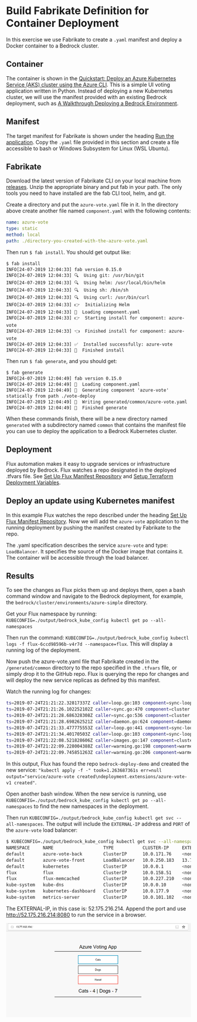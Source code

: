 # Build Fabrikate Definition for Container Deployment
In this exercise we use Fabrikate to create a `.yaml` manifest and deploy a Docker container to a Bedrock cluster.

## Container
The container is shown in the [Quickstart: Deploy an Azure Kubernetes Service (AKS) cluster using the Azure CLI](https://docs.microsoft.com/en-us/azure/aks/kubernetes-walkthrough).  This is a simple UI voting application written in Python.  Instead of deploying a new Kubernetes cluster, we will use the manifest provided with an existing Bedrock deployment, such as [
A Walkthrough Deploying a Bedrock Environment](https://github.com/MikeDodaro/bedrock-deploy-demo). 

## Manifest
The target manifest for Fabrikate is shown under the heading [Run the application](https://docs.microsoft.com/en-us/azure/aks/kubernetes-walkthrough#run-the-application).   Copy the `.yaml` file provided in this section and create a file accessible to bash or Windows Subsystem for Linux (WSL Ubuntu).  

## Fabrikate
Download the latest version of Fabrikate CLI on your local machine from [releases](https://github.com/microsoft/fabrikate/releases). Unzip the appropriate binary and put fab in your path. The only tools you need to have installed are the fab CLI tool, helm, and git.

Create a directory and put the `azure-vote.yaml` file in it.  In the directory above create another file named `component.yaml` with the following contents:
```yaml
name: azure-vote
type: static
method: local
path: ./directory-you-created-with-the-azure-vote.yaml
```

Then run `$ fab install`.  You should get output like:
```
$ fab install
INFO[24-07-2019 12:04:33] fab version 0.15.0
INFO[24-07-2019 12:04:33] 🔍  Using git: /usr/bin/git
INFO[24-07-2019 12:04:33] 🔍  Using helm: /usr/local/bin/helm
INFO[24-07-2019 12:04:33] 🔍  Using sh: /bin/sh
INFO[24-07-2019 12:04:33] 🔍  Using curl: /usr/bin/curl
INFO[24-07-2019 12:04:33] 👉  Initializing Helm
INFO[24-07-2019 12:04:33] 💾  Loading component.yaml
INFO[24-07-2019 12:04:33] 👉  Starting install for component: azure-vote
INFO[24-07-2019 12:04:33] 👈  Finished install for component: azure-vote
INFO[24-07-2019 12:04:33] ✅  Installed successfully: azure-vote
INFO[24-07-2019 12:04:33] 🙌  Finished install
```

Then run `$ fab generate`, and you should get:
```
$ fab generate
INFO[24-07-2019 12:04:49] fab version 0.15.0
INFO[24-07-2019 12:04:49] 💾  Loading component.yaml
INFO[24-07-2019 12:04:49] 🚚  Generating component 'azure-vote' statically from path ./vote-deploy
INFO[24-07-2019 12:04:49] 💾  Writing generated/common/azure-vote.yaml
INFO[24-07-2019 12:04:49] 🙌  Finished generate
```
When these commands finish, there will be a new directory named `generated` with a subdirectory named `common` that contains the manifest file you can use to deploy the application to a Bedrock Kubernetes cluster.

## Deployment
Flux automation makes it easy to upgrade services or infrastructure deployed by Bedrock.  Flux watches a repo designated in the deployed .tfvars file.  See [Set Up Flux Manifest Repository](https://github.com/MikeDodaro/bedrock-deploy-demo#set-up-flux-manifest-repository) and [Setup Terraform Deployment Variables](https://github.com/MikeDodaro/bedrock-deploy-demo#setup-terraform-deployment-variables).

## Deploy an update using Kubernetes manifest
In this example Flux watches the repo described under the heading [Set Up Flux Manifest Repository](https://github.com/MikeDodaro/bedrock-deploy-demo#set-up-flux-manifest-repository).  Now we will add the `azure-vote` application to the running deployment by pushing the manifest created by Fabrikate to the repo.  

The .yaml specification describes the service `azure-vote` and type: `LoadBalancer`.  It specifies the source of the Docker image that contains it.  The container will be accessible through the load balancer.

## Results
To see the changes as Flux picks them up and deploys them, open a bash command window and navigate to the Bedrock deployment, for example, the `bedrock/cluster/environments/azure-simple` directory.

Get your Flux namespace by running: `KUBECONFIG=./output/bedrock_kube_config kubectl get po --all-namespaces`

Then run the command: `KUBECONFIG=./output/bedrock_kube_config kubectl logs -f flux-6ccd98596b-v4r7d --namespace=flux`.  This will display a running log of the deployment.

Now push the azure-vote.yaml file that Fabrikate created in the `/generated/common` directory to the repo specified in the `.tfvars` file, or simply drop it to the GitHub repo.  Flux is querying the repo for changes and will deploy the new service replicas as defined by this manifest.  

Watch the running log for changes:

```bash
ts=2019-07-24T21:21:22.32817337Z caller=loop.go:103 component=sync-loop event=refreshed url=git@github.com:MikeDodaro/bedrock-deploy-demo.git branch=master HEAD=29acba065c2578381437ff41e671132686037372
ts=2019-07-24T21:21:26.102252102Z caller=sync.go:470 component=cluster method=Sync cmd=apply args= count=4
ts=2019-07-24T21:21:28.686328308Z caller=sync.go:536 component=cluster method=Sync cmd="kubectl apply -f -" took=2.584012506s err=null output="service/azure-vote-back created\nservice/azure-vote-front created\ndeployment.apps/azure-vote-back created\ndeployment.apps/azure-vote-front created"
ts=2019-07-24T21:21:28.698262521Z caller=daemon.go:624 component=daemon event="Sync: 29acba0, default:deployment/azure-vote-back, default:deployment/azure-vote-front, default:service/azure-vote-back, default:service/azure-vote-front" logupstream=false
ts=2019-07-24T21:21:33.477775553Z caller=loop.go:441 component=sync-loop tag=flux-sync old=c6e9461a50c2e1c47363ab5a51567d12e7c47d69 new=29acba065c2578381437ff41e671132686037372
ts=2019-07-24T21:21:34.40170503Z caller=loop.go:103 component=sync-loop event=refreshed url=git@github.com:MikeDodaro/bedrock-deploy-demo.git branch=master HEAD=29acba065c2578381437ff41e671132686037372
ts=2019-07-24T21:22:08.521828606Z caller=images.go:147 component=cluster resource=kube-system:daemonset/azure-cni-networkmonitor err="decoded credential has wrong number of fields (expected 2, got 1)"
ts=2019-07-24T21:22:09.228004388Z caller=warming.go:198 component=warmer info="refreshing image" image=microsoft/azure-vote-front tag_count=5 to_update=5 of_which_refresh=0 of_which_missing=5
ts=2019-07-24T21:22:09.745851263Z caller=warming.go:206 component=warmer updated=microsoft/azure-vote-front successful=5 attempted=5
```
In this output, Flux has found the repo `bedrock-deploy-demo` and created the new service: `"kubectl apply -f -" took=1.263687361s err=null output="service/azure-vote created\ndeployment.extensions/azure-vote-v1 created"`. 

Open another bash window. When the new service is running, use `KUBECONFIG=./output/bedrock_kube_config kubectl get po --all-namespaces` to find the new namespaces in the deployment.

Then run `KUBECONFIG=./output/bedrock_kube_config kubectl get svc --all-namespaces`.  The output will include the `EXTERNAL-IP` address and `PORT` of the `azure-vote` load balancer: 

```bash
$ KUBECONFIG=./output/bedrock_kube_config kubectl get svc --all-namespaces
NAMESPACE     NAME                   TYPE           CLUSTER-IP     EXTERNAL-IP     PORT(S)         AGE
default       azure-vote-back        ClusterIP      10.0.171.76    <none>          6379/TCP        2m23s
default       azure-vote-front       LoadBalancer   10.0.250.183   13.77.163.194   80:30340/TCP    2m23s
default       kubernetes             ClusterIP      10.0.0.1       <none>          443/TCP         33m
flux          flux                   ClusterIP      10.0.158.51    <none>          3030/TCP        18m
flux          flux-memcached         ClusterIP      10.0.227.210   <none>          11211/TCP       18m
kube-system   kube-dns               ClusterIP      10.0.0.10      <none>          53/UDP,53/TCP   32m
kube-system   kubernetes-dashboard   ClusterIP      10.0.177.9     <none>          80/TCP          32m
kube-system   metrics-server         ClusterIP      10.0.101.102   <none>          443/TCP         32m
```
The EXTERNAL-IP, in this case is: 52.175.216.214.  Append the port and use http://52.175.216.214:8080 to run the service in a browser.

![Vote Application Running](running-vote-app.png)